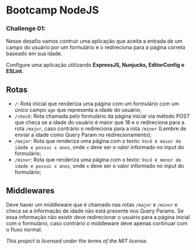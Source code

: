 # Bootcamp NodeJS

### Challenge 01:

Nesse desafio vamos contruir uma aplicação que aceita a entrada de um campo do usuário por um formulário e o redireciona para a página correta baseado em sua idade.

Configure uma aplicação utilizando **ExpressJS, Nunjucks, EditorConfig e ESLint**.

## Rotas

- `/`: Rota inicial que renderiza uma página com um formulário com um único campo `age` que representa a idade do usuário;
- `/check`: Rota chamada pelo formulário da página inicial via método POST que checa se a idade do usuário é maior que 18 e o redireciona para a rota `/major`, caso contrário o redireciona para a rota `/minor` (Lembre de enviar a idade como Query Param no redirecionamento);
- `/major`: Rota que renderiza uma página com o texto: `Você é maior de idade e possui x anos`, onde `x` deve ser o valor informado no input do formulário;
- `/minor`: Rota que renderiza uma página com o texto: `Você é menor de idade e possui x anos`, onde `x` deve ser o valor informado no input do formulário;

## Middlewares

Deve haver um middleware que é chamado nas rotas `/major` e `/minor` e checa se a informação de idade não está presente nos Query Params. Se essa informação não existir deve redirecionar o usuário para a página inicial com o formulário, caso contrário o middleware deve apenas continuar com o fluxo normal.

<i>This project is licensed under the terms of the MIT license.</i>
